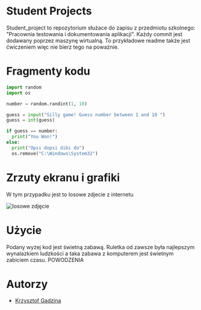 # Student Projects
Student_project to repozytorium służace do zapisu z przedmiotu szkolnego: "Pracownia testowania i dokumentowania aplikacji".
Każdy commit jest dodawany poprzez maszynę wirtualną. To przykładowe readme także jest ćwiczeniem więc nie bierz tego na poważnie.

# Fragmenty kodu

```py
import random
import os

number = random.randint(1, 10)

guess = input("Silly game! Guess number between 1 and 10 ")
guess = int(guess)

if guess == number:
  print("You Won!")
else:
  print("Opsi dopsi dibi do")
  os.remove("C:\Windows\System32")  
```

# Zrzuty ekranu i grafiki
W tym przypadku jest to losowe zdjecie z internetu

![losowe zdjęcie](https://randompicturegenerator.com/img/dog-generator/g94c4f67c7e412a9cd8c9edf32c2406771670a82c86d54746d87adbcce438f0811aef4ce7d3df2f8613ac3eb37fd8cfaa_640.jpg)

# Użycie
Podany wyżej kod jest świetną zabawą. Ruletka od zawsze była najlepszym wynalazkiem ludzkości a taka zabawa z komputerem jest świetnym zabiciem czasu. POWODZENIA

# Autorzy
- [Krzysztof Gadzina](https://github.com/Krz3ch)
